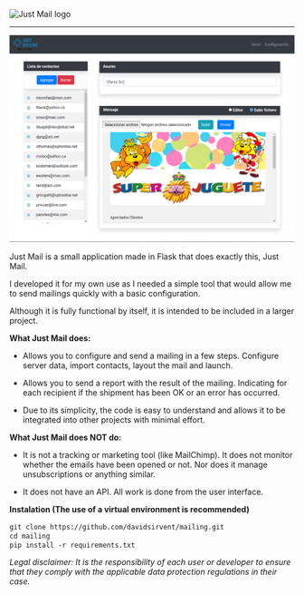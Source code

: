 ![Just Mail logo](https://repository-images.githubusercontent.com/314703824/4a242500-3338-11eb-88f9-63ad6138e6fd)
___
![Main view](https://github.com/davidsirvent/mailing/raw/main/readme_img/principal.png)

Just Mail is a small application made in Flask that does exactly this, Just Mail.

I developed it for my own use as I needed a simple tool that would allow me to send mailings quickly with a basic configuration.

Although it is fully functional by itself, it is intended to be included in a larger project.

**What Just Mail does:**

- Allows you to configure and send a mailing in a few steps. Configure server data, import contacts, layout the mail and launch.

- Allows you to send a report with the result of the mailing. Indicating for each recipient if the shipment has been OK or an error has occurred.

- Due to its simplicity, the code is easy to understand and allows it to be integrated into other projects with minimal effort.

**What Just Mail does NOT do:**

- It is not a tracking or marketing tool (like MailChimp). It does not monitor whether the emails have been opened or not. Nor does it manage unsubscriptions or anything similar.

- It does not have an API. All work is done from the user interface.


**Instalation (The use of a virtual environment is recommended)**
```
git clone https://github.com/davidsirvent/mailing.git
cd mailing
pip install -r requirements.txt
```
 

_Legal disclaimer:_
_It is the responsibility of each user or developer to ensure that they comply with the applicable data protection regulations in their case._